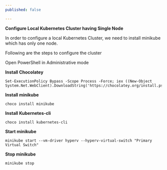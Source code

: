 ```yaml
---
published: false

---
```

**Configure Local Kubernetes Cluster having Single Node**

In order to configure a local Kubernetes Cluster, we need to install minikube which has only one node.

Following are the steps to configure the cluster

Open PowerShell in Administrative mode

**Install Chocolatey**

    Set-ExecutionPolicy Bypass -Scope Process -Force; iex ((New-Object System.Net.WebClient).DownloadString('https://chocolatey.org/install.ps1'))

**Install minikube**

    choco install minikube

**Install Kubernetes-cli**

    choco install kubernetes-cli

**Start minikube**

    minikube start --vm-driver hyperv --hyperv-virtual-switch "Primary Virtual Switch"

**Stop minikube**

    minikube stop